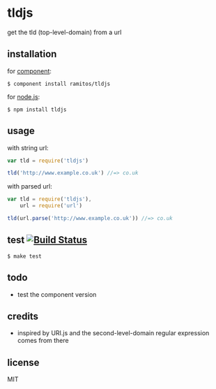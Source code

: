 # tldjs

get the tld (top-level-domain) from a url

## installation

for [component](https://github.com/component/component):

    $ component install ramitos/tldjs

for [node.js](http://nodejs.org/):

    $ npm install tldjs

## usage

with string url:

```js
var tld = require('tldjs')

tld('http://www.example.co.uk') //=> co.uk
```

with parsed url:

```js
var tld = require('tldjs'),
    url = require('url')

tld(url.parse('http://www.example.co.uk')) //=> co.uk
```
## test [![Build Status](https://secure.travis-ci.org/ramitos/tldjs.png)](http://travis-ci.org/ramitos/tldjs)

    $ make test

## todo

 * test the component version

## credits
 
 * inspired by URI.js and the second-level-domain regular expression comes from there

## license

MIT